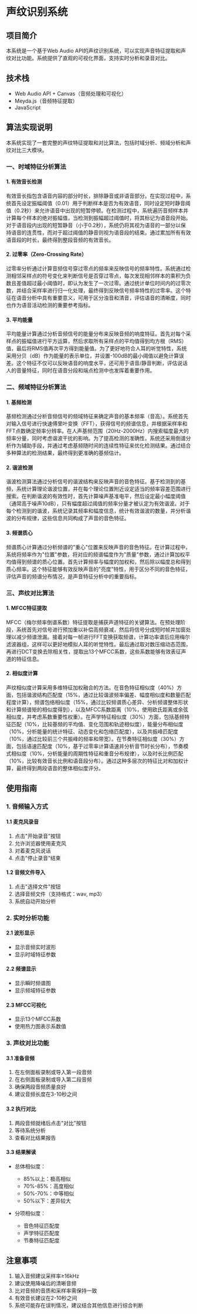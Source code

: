 # 声纹识别系统

## 项目简介
本系统是一个基于Web Audio API的声纹识别系统，可以实现声音特征提取和声纹对比功能。系统提供了直观的可视化界面，支持实时分析和录音对比。

## 技术栈
- Web Audio API + Canvas（音频处理和可视化）
- Meyda.js（音频特征提取）
- JavaScript

## 算法实现说明

本系统实现了一套完整的声纹特征提取和对比算法，包括时域分析、频域分析和声纹对比三大模块。

### 一、时域特征分析算法

#### 1. 有效音长检测
有效音长指包含语音内容的部分时长，排除静音或非语音部分。在实现过程中，系统首先设定振幅阈值（0.01）用于判断样本是否为有效语音，同时设定短时静音阈值（0.2秒）来允许语音中出现的短暂停顿。在检测过程中，系统遍历音频样本并计算每个样本的绝对振幅值，当检测到振幅超过阈值时，将其标记为语音段开始。对于语音段内出现的短暂静音（小于0.2秒），系统仍将其视为语音的一部分以保持语音的连贯性，而对于超过阈值的静音则视为语音段的结束。通过累加所有有效语音段的时长，最终得到整段音频的有效音长。

#### 2. 过零率（Zero-Crossing Rate）
过零率分析通过计算音频信号穿过零点的频率来反映信号的频率特性。系统通过检测相邻采样点的符号变化来判断信号是否穿过零点，每次发现相邻样本的乘积为负数且差值超过最小阈值时，即认为发生了一次过零。通过统计单位时间内的过零次数，并结合采样率进行归一化处理，最终得到反映信号频率特性的过零率。这个特征在语音分析中具有重要意义，可用于区分浊音和清音，评估语音的清晰度，同时也作为语音活动检测的重要参考指标。

#### 3. 平均能量
平均能量计算通过分析音频信号的能量分布来反映音频的响度特征。首先对每个采样点的振幅值进行平方运算，然后求取所有采样点的平均值得到均方根（RMS）值，最后将RMS值再次平方得到能量值。为了更好地符合人耳的听觉特性，系统采用分贝（dB）作为能量的表示单位，并设置-100dB的最小阈值以避免计算误差。这个特征不仅可以反映语音的响度水平，还可用于语音/静音判断，评估说话人的音量特征，同时在语音分段和端点检测中也发挥着重要作用。

### 二、频域特征分析算法

#### 1. 基频检测
基频检测通过分析音频信号的频域特征来确定声音的基本频率（音高）。系统首先对输入信号进行快速傅里叶变换（FFT），获得信号的频谱信息，并根据采样率和FFT点数确定频率分辨率。在人声基频范围（20Hz-2000Hz）内搜索幅度最大的频率分量，同时考虑谐波干扰的影响。为了提高检测的准确性，系统还采用倒谱分析作为辅助手段，并通过考虑基频随时间的连续性特征来优化检测结果。通过结合多种算法的检测结果，最终得到更准确的基频估计。

#### 2. 谐波检测
谐波检测算法通过分析信号的谐波结构来反映声音的音色特征。基于检测到的基频，系统计算理论谐波位置，并在每个理论位置附近设定适当的频率容差范围进行搜索。在判断谐波的有效性时，首先计算噪声基准电平，然后设定最小幅度阈值（通常高于噪声10dB），只有幅度超过阈值的频率分量才被认定为有效谐波。对于每个检测到的谐波，系统记录其频率和幅度信息，统计有效谐波的数量，并分析谐波的分布规律，这些信息共同构成了声音的音色特征。

#### 3. 频谱质心
频谱质心计算通过分析频谱的"重心"位置来反映声音的音色特征。在计算过程中，系统将频率作为"位置"参数，将对应的频谱幅度作为"质量"参数，通过计算加权平均值得到频谱的质心位置。首先计算频率与幅度的加权和，然后除以幅度总和得到质心频率。这个特征能够有效反映声音的"亮度"特性，用于区分不同的音色特征，评估声音的频谱分布情况，是声音特征分析中的重要指标。

### 三、声纹对比算法

#### 1. MFCC特征提取
MFCC（梅尔频率倒谱系数）特征提取是捕获声道特征的关键算法。在预处理阶段，系统首先对信号进行预加重以补偿高频衰减，然后将信号分成短时帧并加窗处理以减少频谱泄漏。接着对每一帧进行FFT变换获取频谱，计算功率谱后应用梅尔滤波器组，这样可以更好地模拟人耳的听觉特性。最后通过取对数压缩动态范围，再进行DCT变换去除相关性，提取出13个MFCC系数，这些系数能够有效表征声道的特征信息。

#### 2. 相似度计算
声纹相似度计算采用多维特征加权融合的方法。在音色特征相似度（40%）方面，包括谐波结构匹配度（15%，通过比较谐波频率偏差、幅度相似度和数量匹配程度计算），频谱包络相似度（15%，通过比较频谱质心差异、分析频谱整体形状和计算频谱矩的相似度得到），以及MFCC系数距离（10%，使用欧氏距离或余弦相似度，并考虑系数重要性权重）。在声学特征相似度（30%）方面，包括基频特征匹配（10%，比较基频的平均值、变化范围和轨迹相似度），能量分布相似度（10%，分析能量的统计特征、动态变化和包络匹配度），以及共振峰匹配度（10%，通过比较前三个共振峰的频率和带宽）。在节奏特征相似度（30%）方面，包括语速匹配度（10%，基于过零率计算语速并分析音节时长分布），节奏模式相似度（10%，分析能量的周期性特征和重音分布规律），以及时长比例匹配（10%，比较有效音长比例和语音段分布）。通过这种多层次的特征比对和加权计算，最终得到两段语音的整体相似度评分。

## 使用指南

### 1. 音频输入方式

#### 1.1 麦克风录音
1. 点击"开始录音"按钮
2. 允许浏览器使用麦克风
3. 对着麦克风说话
4. 点击"停止录音"结束

#### 1.2 音频文件导入
1. 点击"选择文件"按钮
2. 选择音频文件（支持格式：wav, mp3）
3. 系统自动开始分析

### 2. 实时分析功能

#### 2.1 波形显示
- 显示音频实时波形
- 显示时域特征参数

#### 2.2 频谱显示
- 显示瞬时频谱图
- 显示频域特征参数

#### 2.3 MFCC可视化
- 显示13个MFCC系数
- 使用热力图表示系数值

### 3. 声纹对比功能

#### 3.1 准备音频
1. 在左侧面板录制或导入第一段音频
2. 在右侧面板录制或导入第二段音频
3. 确保两段音频质量良好
4. 建议音频长度在3-10秒之间

#### 3.2 执行对比
1. 两段音频就绪后点击"对比"按钮
2. 等待系统分析
3. 查看对比结果报告

#### 3.3 结果解读
- 总体相似度：
  * 85%以上：极高相似
  * 70%-85%：高度相似
  * 50%-70%：中等相似
  * 50%以下：差异较大

- 分项相似度：
  * 音色特征匹配度
  * 声学特征匹配度
  * 节奏特征匹配度

## 注意事项

1. 输入音频建议采样率≥16kHz
2. 建议使用降噪后的清晰音频
3. 比对音频的音质和采样率需保持一致
4. 有效音长建议在2-10秒之间
5. 系统可能存在误判情况，建议结合其他信息进行综合判断
